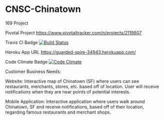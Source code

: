 # CNSC-Chinatown
169 Project


Pivotal Project
https://www.pivotaltracker.com/n/projects/2119807

Travis CI Badge
[![Build Status](https://travis-ci.org/smandrell/CNSC-Chinatown.svg?branch=master)](https://travis-ci.org/smandrell/CNSC-Chinatown)

Heroku App URL
https://guarded-spire-34943.herokuapp.com/

Code Climate Badge
[![Code Climate](https://codeclimate.com/github/Ebrahem-Farooqui/CNSC-Chinatown/badges/gpa.svg)](https://codeclimate.com/github/Ebrahem-Farooqui/CNSC-Chinatown)

Customer Business Needs:

Website: Interactive map of Chinatown (SF) where users can see restaurants, merchants, stores, etc. based off of location. User will receive notifications when they are near points of potential interests.

Mobile Application: Interactive application where users walk around Chinatown, SF and receive notifications, based off of their location, regarding famous restaurants and merchant shops.  
